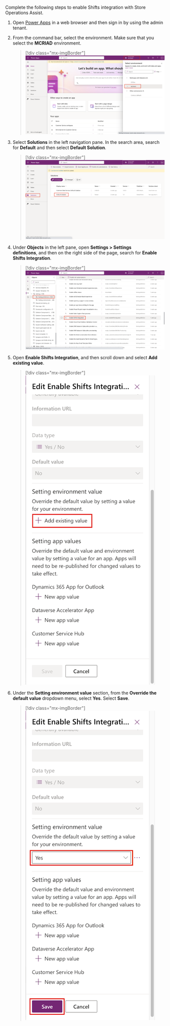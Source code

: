 Complete the following steps to enable Shifts integration with Store Operations Assist.

1. Open [Power Apps](https://make.powerapps.com/?azure-portal=true) in a web browser and then sign in by using the admin tenant.

1. From the command bar, select the environment. Make sure that you select the **MCRIAD** environment.

   > [!div class="mx-imgBorder"]
   > [![Screenshot of the MCRIAD environment selected.](../media/environment.png)](../media/environment.png#lightbox)

1. Select **Solutions** in the left navigation pane. In the search area, search for **Default** and then select **Default Solution**.

   > [!div class="mx-imgBorder"]
   > [![Screenshot of the Power Apps Solutions page with Default solution highlighted.](../media/default-solution.png)](../media/default-solution.png#lightbox)

1. Under **Objects** in the left pane, open **Settings > Settings definitions**, and then on the right side of the page, search for **Enable Shifts Integration**.

   > [!div class="mx-imgBorder"]
   > [![Screenshot of Power Apps Objects with Settings expanded and Setting definitions selected and Enable Shifts Integration highlighted.](../media/enable-shifts-integration.png)](../media/enable-shifts-integration.png#lightbox)

1. Open **Enable Shifts Integration**, and then scroll down and select **Add existing value**.

   > [!div class="mx-imgBorder"]
   > [![Screenshot of the Edit Enable Shifts Integration dialog with the Add existing value button highlighted.](../media/add-existing-value.png)](../media/add-existing-value.png#lightbox)

1. Under the **Setting environment value** section, from the **Override the default value** dropdown menu, select **Yes**. Select **Save**.

   > [!div class="mx-imgBorder"]
   > [![Screenshot of the Setting environment value set to Yes.](../media/add-existing-value-yes.png)](../media/add-existing-value-yes.png#lightbox)
